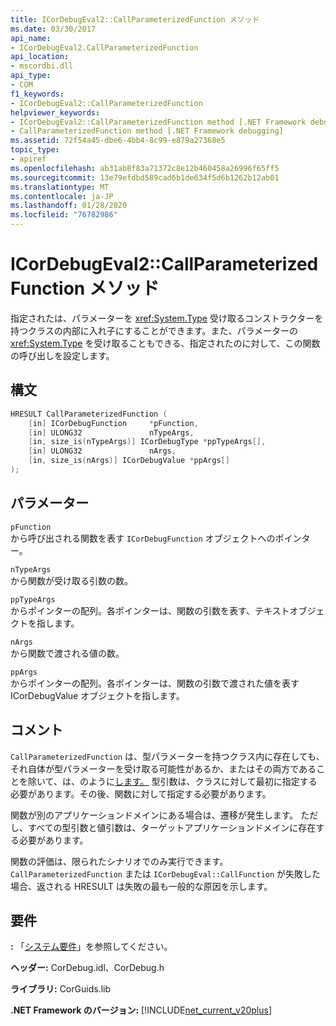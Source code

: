 ```yaml
---
title: ICorDebugEval2::CallParameterizedFunction メソッド
ms.date: 03/30/2017
api_name:
- ICorDebugEval2.CallParameterizedFunction
api_location:
- mscordbi.dll
api_type:
- COM
f1_keywords:
- ICorDebugEval2::CallParameterizedFunction
helpviewer_keywords:
- ICorDebugEval2::CallParameterizedFunction method [.NET Framework debugging]
- CallParameterizedFunction method [.NET Framework debugging]
ms.assetid: 72f54a45-dbe6-4bb4-8c99-e879a27368e5
topic_type:
- apiref
ms.openlocfilehash: ab31ab8f83a71372c8e12b460458a26996f65ff5
ms.sourcegitcommit: 13e79efdbd589cad6b1de634f5d6b1262b12ab01
ms.translationtype: MT
ms.contentlocale: ja-JP
ms.lasthandoff: 01/28/2020
ms.locfileid: "76782986"
---
```

# <a name="icordebugeval2callparameterizedfunction-method"></a>ICorDebugEval2::CallParameterizedFunction メソッド
指定されたは、パラメーターを <xref:System.Type> 受け取るコンストラクターを持つクラスの内部に入れ子にすることができます。また、パラメーターの <xref:System.Type> を受け取ることもできる、指定されたのに対して、この関数の呼び出しを設定します。  
  
## <a name="syntax"></a>構文  
  
```cpp  
HRESULT CallParameterizedFunction (  
    [in] ICorDebugFunction     *pFunction,  
    [in] ULONG32               nTypeArgs,  
    [in, size_is(nTypeArgs)] ICorDebugType *ppTypeArgs[],  
    [in] ULONG32               nArgs,  
    [in, size_is(nArgs)] ICorDebugValue *ppArgs[]  
);  
```  
  
## <a name="parameters"></a>パラメーター  
 `pFunction`  
 から呼び出される関数を表す `ICorDebugFunction` オブジェクトへのポインター。  
  
 `nTypeArgs`  
 から関数が受け取る引数の数。  
  
 `ppTypeArgs`  
 からポインターの配列。各ポインターは、関数の引数を表す、テキストオブジェクトを指します。  
  
 `nArgs`  
 から関数で渡される値の数。  
  
 `ppArgs`  
 からポインターの配列。各ポインターは、関数の引数で渡された値を表す ICorDebugValue オブジェクトを指します。  
  
## <a name="remarks"></a>コメント  
 `CallParameterizedFunction` は、型パラメーターを持つクラス内に存在しても、それ自体が型パラメーターを受け取る可能性があるか、またはその両方であることを除いて、は、のように[します。](icordebugeval-callfunction-method.md) 型引数は、クラスに対して最初に指定する必要があります。その後、関数に対して指定する必要があります。  
  
 関数が別のアプリケーションドメインにある場合は、遷移が発生します。 ただし、すべての型引数と値引数は、ターゲットアプリケーションドメインに存在する必要があります。  
  
 関数の評価は、限られたシナリオでのみ実行できます。 `CallParameterizedFunction` または `ICorDebugEval::CallFunction` が失敗した場合、返される HRESULT は失敗の最も一般的な原因を示します。  
  
## <a name="requirements"></a>要件  
 **:** 「[システム要件](../../../../docs/framework/get-started/system-requirements.md)」を参照してください。  
  
 **ヘッダー:** CorDebug.idl、CorDebug.h  
  
 **ライブラリ:** CorGuids.lib  
  
 **.NET Framework のバージョン:** [!INCLUDE[net_current_v20plus](../../../../includes/net-current-v20plus-md.md)]
